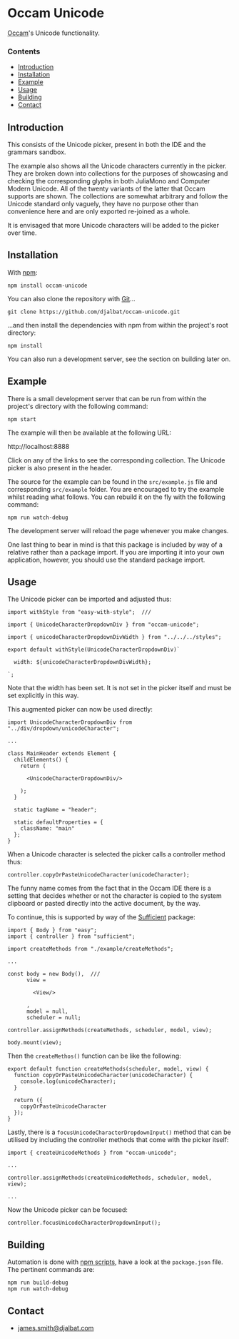# Occam Unicode

[Occam](https://github.com/djalbat/occam)'s Unicode functionality.

### Contents

- [Introduction](#introduction)
- [Installation](#installation)
- [Example](#example)
- [Usage](#usage)
- [Building](#building)
- [Contact](#contact)

## Introduction

This consists of the Unicode picker, present in both the IDE and the grammars sandbox.

The example also shows all the Unicode characters currently in the picker. They are broken down into collections for the purposes of showcasing and checking the corresponding glyphs in both JuliaMono and Computer Modern Unicode. All of the twenty variants of the latter that Occam supports are shown. The collections are somewhat arbitrary and follow the Unicode standard only vaguely, they have no purpose other than convenience here and are only exported re-joined as a whole. 

It is envisaged that more Unicode characters will be added to the picker over time.

## Installation

With [npm](https://www.npmjs.com/):

    npm install occam-unicode

You can also clone the repository with [Git](https://git-scm.com/)...

    git clone https://github.com/djalbat/occam-unicode.git

...and then install the dependencies with npm from within the project's root directory:

    npm install

You can also run a development server, see the section on building later on.

## Example

There is a small development server that can be run from within the project's directory with the following command:

    npm start

The example will then be available at the following URL:

http://localhost:8888

Click on any of the links to see the corresponding collection. The Unicode picker is also present in the header. 

The source for the example can be found in the `src/example.js` file and corresponding `src/example` folder. You are encouraged to try the example whilst reading what follows. You can rebuild it on the fly with the following command:

    npm run watch-debug

The development server will reload the page whenever you make changes.

One last thing to bear in mind is that this package is included by way of a relative rather than a package import. If you are importing it into your own application, however, you should use the standard package import.

## Usage

The Unicode picker can be imported and adjusted thus:

```
import withStyle from "easy-with-style";  ///

import { UnicodeCharacterDropdownDiv } from "occam-unicode";

import { unicodeCharacterDropdownDivWidth } from "../../../styles";

export default withStyle(UnicodeCharacterDropdownDiv)`

  width: ${unicodeCharacterDropdownDivWidth};
  
`;
```

Note that the width has been set. It is not set in the picker itself and must be set explicitly in this way.

This augmented picker can now be used directly:

```
import UnicodeCharacterDropdownDiv from "../div/dropdown/unicodeCharacter";

...

class MainHeader extends Element {
  childElements() {
    return (

      <UnicodeCharacterDropdownDiv/>

    );
  }

  static tagName = "header";

  static defaultProperties = {
    className: "main"
  };
}
```

When a Unicode character is selected the picker calls a controller method thus:

```
controller.copyOrPasteUnicodeCharacter(unicodeCharacter);
```

The funny name comes from the fact that in the Occam IDE there is a setting that decides whether or not the character is copied to the system clipboard or pasted directly into the active document, by the way.

To continue, this is supported by way of the [Sufficient](https://github.com/djalbat/sufficient) package:

```
import { Body } from "easy";
import { controller } from "sufficient";

import createMethods from "./example/createMethods";

...

const body = new Body(),  ///
      view =

        <View/>

      ,
      model = null,
      scheduler = null;

controller.assignMethods(createMethods, scheduler, model, view);

body.mount(view);
```

Then the `createMethos()` function can be like the following:

```
export default function createMethods(scheduler, model, view) {
  function copyOrPasteUnicodeCharacter(unicodeCharacter) {
    console.log(unicodeCharacter);
  }

  return ({
    copyOrPasteUnicodeCharacter
  });
}
```

Lastly, there is a `focusUnicodeCharacterDropdownInput()` method that can be utilised by including the controller methods that come with the picker itself:

```
import { createUnicodeMethods } from "occam-unicode";

...

controller.assignMethods(createUnicodeMethods, scheduler, model, view);

...
```

Now the Unicode picker can be focused:

```
controller.focusUnicodeCharacterDropdownInput();
```

## Building

Automation is done with [npm scripts](https://docs.npmjs.com/misc/scripts), have a look at the `package.json` file. The pertinent commands are:

    npm run build-debug
    npm run watch-debug

## Contact

* james.smith@djalbat.com

